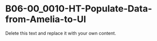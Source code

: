 

# B06-00_0010-HT-Populate-Data-from-Amelia-to-UI

Delete this text and replace it with your own content.
